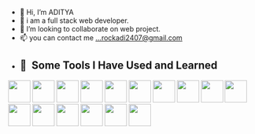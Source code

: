 - 👋 Hi, I’m ADITYA
- 🤖 i am a full stack web developer.
- 💞️ I’m looking to collaborate on web project.
- 📫 you can contact me ...rockadi2407@gmail.com
- <h2> 🚀 &nbsp;Some Tools I Have Used and Learned</h2>
<p align="left">
  <img src="https://cdn.jsdelivr.net/gh/devicons/devicon/icons/figma/figma-original.svg"width="45" height="45" />
          
<img src="https://cdn.jsdelivr.net/gh/devicons/devicon/icons/html5/html5-original-wordmark.svg" width="45" height="45" />
  <img src="https://cdn.jsdelivr.net/gh/devicons/devicon/icons/css3/css3-original-wordmark.svg" width="45" height="45" />
 <img src="https://cdn.jsdelivr.net/gh/devicons/devicon/icons/tailwindcss/tailwindcss-plain.svg"  width="45" height="45" />
 <img src="https://cdn.jsdelivr.net/gh/devicons/devicon/icons/javascript/javascript-original.svg" width="45" height="45" />
 <img src="https://cdn.jsdelivr.net/gh/devicons/devicon/icons/react/react-original.svg" width="45" height="45" />
  <img src="https://cdn.jsdelivr.net/gh/devicons/devicon/icons/nodejs/nodejs-original-wordmark.svg" width="45" height="45" />
  <img src="https://cdn.jsdelivr.net/gh/devicons/devicon/icons/express/express-original-wordmark.svg" width="45" height="45" />
  <img src="https://cdn.jsdelivr.net/gh/devicons/devicon/icons/mongodb/mongodb-original-wordmark.svg"width="45" height="45" />
  <img src="https://cdn.jsdelivr.net/gh/devicons/devicon/icons/git/git-plain.svg" width="45" height="45"/>
  <img src="https://cdn.jsdelivr.net/gh/devicons/devicon/icons/vscode/vscode-original.svg"width="45" height="45" />
  <img src="https://cdn.jsdelivr.net/gh/devicons/devicon/icons/linux/linux-original.svg" width="45" height="45"/>
  <img src="https://cdn.jsdelivr.net/gh/devicons/devicon/icons/npm/npm-original-wordmark.svg" width="45" height="45"/>
 <img src="https://cdn.jsdelivr.net/gh/devicons/devicon/icons/c/c-original.svg" width="45" height="45" />
 <img src="https://cdn.jsdelivr.net/gh/devicons/devicon/icons/rust/rust-plain.svg" width="45" height="45"/>
 <img src="https://cdn.jsdelivr.net/gh/devicons/devicon/icons/cplusplus/cplusplus-original.svg"  width="45" height="45"/>
          
                            
          
          
          
          
          
          
          
          
       
          
  
</p>
<!---
adityajha0001/adityajha0001 is a ✨ special ✨ repository because its `README.md` (this file) appears on your GitHub profile.
You can click the Preview link to take a look at your changes.
--->
